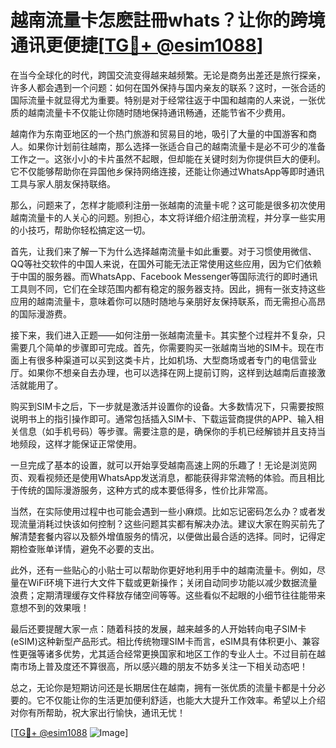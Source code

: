 # 越南流量卡怎麽註冊whats？让你的跨境通讯更便捷[[TG💪+ @esim1088](https://t.me/s/esim1088)]

在当今全球化的时代，跨国交流变得越来越频繁。无论是商务出差还是旅行探亲，许多人都会遇到一个问题：如何在国外保持与国内亲友的联系？这时，一张合适的国际流量卡就显得尤为重要。特别是对于经常往返于中国和越南的人来说，一张优质的越南流量卡不仅能让你随时随地保持通讯畅通，还能节省不少费用。

越南作为东南亚地区的一个热门旅游和贸易目的地，吸引了大量的中国游客和商人。如果你计划前往越南，那么选择一张适合自己的越南流量卡是必不可少的准备工作之一。这张小小的卡片虽然不起眼，但却能在关键时刻为你提供巨大的便利。它不仅能够帮助你在异国他乡保持网络连接，还能让你通过WhatsApp等即时通讯工具与家人朋友保持联络。

那么，问题来了，怎样才能顺利注册一张越南的流量卡呢？这可能是很多初次使用越南流量卡的人关心的问题。别担心，本文将详细介绍注册流程，并分享一些实用的小技巧，帮助你轻松搞定这一切。

首先，让我们来了解一下为什么选择越南流量卡如此重要。对于习惯使用微信、QQ等社交软件的中国人来说，在国外可能无法正常使用这些应用，因为它们依赖于中国的服务器。而WhatsApp、Facebook Messenger等国际流行的即时通讯工具则不同，它们在全球范围内都有稳定的服务器支持。因此，拥有一张支持这些应用的越南流量卡，意味着你可以随时随地与亲朋好友保持联系，而无需担心高昂的国际漫游费。

接下来，我们进入正题——如何注册一张越南流量卡。其实整个过程并不复杂，只需要几个简单的步骤即可完成。首先，你需要购买一张越南当地的SIM卡。现在市面上有很多种渠道可以买到这类卡片，比如机场、大型商场或者专门的电信营业厅。如果你不想亲自去办理，也可以选择在网上提前订购，这样到达越南后直接激活就能用了。

购买到SIM卡之后，下一步就是激活并设置你的设备。大多数情况下，只需要按照说明书上的指引操作即可。通常包括插入SIM卡、下载运营商提供的APP、输入相关信息（如手机号码）等步骤。需要注意的是，确保你的手机已经解锁并且支持当地频段，这样才能保证正常使用。

一旦完成了基本的设置，就可以开始享受越南高速上网的乐趣了！无论是浏览网页、观看视频还是使用WhatsApp发送消息，都能获得非常流畅的体验。而且相比于传统的国际漫游服务，这种方式的成本要低得多，性价比非常高。

当然，在实际使用过程中也可能会遇到一些小麻烦。比如忘记密码怎么办？或者发现流量消耗过快该如何控制？这些问题其实都有解决办法。建议大家在购买前先了解清楚套餐内容以及额外增值服务的情况，以便做出最合适的选择。同时，记得定期检查账单详情，避免不必要的支出。

此外，还有一些贴心的小贴士可以帮助你更好地利用手中的越南流量卡。例如，尽量在WiFi环境下进行大文件下载或更新操作；关闭自动同步功能以减少数据流量浪费；定期清理缓存文件释放存储空间等等。这些看似不起眼的小细节往往能带来意想不到的效果哦！

最后还要提醒大家一点：随着科技的发展，越来越多的人开始转向电子SIM卡(eSIM)这种新型产品形式。相比传统物理SIM卡而言，eSIM具有体积更小、兼容性更强等诸多优势，尤其适合经常更换国家和地区工作的专业人士。不过目前在越南市场上普及度还不算很高，所以感兴趣的朋友不妨多关注一下相关动态吧！

总之，无论你是短期访问还是长期居住在越南，拥有一张优质的流量卡都是十分必要的。它不仅能让你的生活更加便利舒适，也能大大提升工作效率。希望以上介绍对你有所帮助，祝大家出行愉快，通讯无忧！

[[TG💪+ @esim1088](https://t.me/s/esim1088) ![Image](https://i.postimg.cc/4NQfJmqS/Snipaste-2025-05-13-00-14-12.png)]